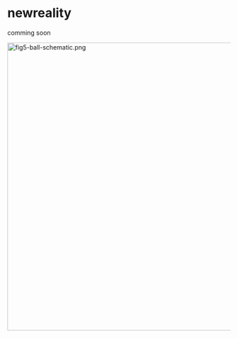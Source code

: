 # newreality

comming soon

<img src="https://raw.githubusercontent.com/octopusengine/newreality/master/newreality09.jpg" alt="fig5-ball-schematic.png" width="650">

